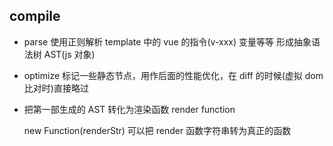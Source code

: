 ## compile

- parse 使用正则解析 template 中的 vue 的指令(v-xxx) 变量等等 形成抽象语法树 AST(js 对象)
- optimize 标记一些静态节点，用作后面的性能优化，在 diff 的时候(虚拟 dom 比对时)直接略过
- 把第一部生成的 AST 转化为渲染函数 render function

  new Function(renderStr) 可以把 render 函数字符串转为真正的函数
